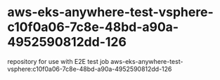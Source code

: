 # aws-eks-anywhere-test-vsphere-c10f0a06-7c8e-48bd-a90a-4952590812dd-126
repository for use with E2E test job aws-eks-anywhere-test-vsphere:c10f0a06-7c8e-48bd-a90a-4952590812dd-126
